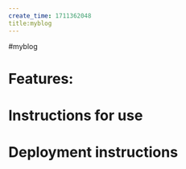 ```yaml
---
create_time: 1711362048
title:myblog
---
```



#myblog

# Features:

# Instructions for use

# Deployment instructions